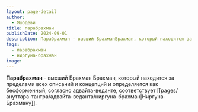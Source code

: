 ```yaml
---
layout: page-detail
author:
  - Яшодеви
title: парабрахман
publishDate: 2024-09-01
description: Парабрахман - высший БрахманБрахман, который находится за пределами всех описаний и концепций и определяется как бесформенный, согласно адвайта-веданте, соответствует Ниргуна-Брахману.
tags:
  - парабрахман
  - ниргуна-брахман
image:
---
```

**Парабрахман** - высший Брахман
Брахман, который находится за пределами всех описаний и концепций и определяется как бесформенный, согласно адвайта-веданте, соответствует [[pages/ануттара-тантра/адвайта-веданта/ниргуна-брахман|Ниргуна-Брахману]].


